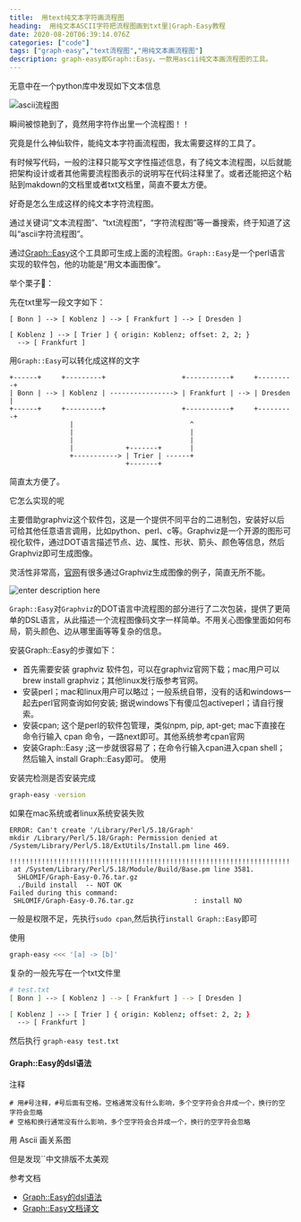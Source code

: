 ```yaml
---
title:  用text纯文本字符画流程图 
heading:  用纯文本ASCII字符把流程图画到txt里|Graph-Easy教程
date: 2020-08-20T06:39:14.076Z
categories: ["code"]
tags: ["graph-easy","text流程图","用纯文本画流程图"]
description: graph-easy即Graph::Easy，一款用ascii纯文本画流程图的工具。
---
```





无意中在一个python库中发现如下文本信息

![ascii流程图](https://gitee.com/smile365/blogimg/raw/master/sxy91/1597890929660.png)

瞬间被惊艳到了，竟然用字符作出里一个流程图！！

究竟是什么神仙软件，能纯文本字符画流程图，我太需要这样的工具了。


有时候写代码，一般的注释只能写文字性描述信息，有了纯文本流程图，以后就能把架构设计或者其他需要流程图表示的说明写在代码注释里了。或者还能把这个粘贴到makdown的文档里或者txt文档里，简直不要太方便。

好奇是怎么生成这样的纯文本字符流程图。

通过关键词“文本流程图”、“txt流程图”，“字符流程图”等一番搜索，终于知道了这叫“ascii字符流程图”。

通过[Graph::Easy](http://bloodgate.com/perl/graph/manual/index.html)这个工具即可生成上面的流程图。`Graph::Easy`是一个perl语言实现的软件包，他的功能是“用文本画图像”。

举个栗子🌰：

先在txt里写一段文字如下：

```
[ Bonn ] --> [ Koblenz ] --> [ Frankfurt ] --> [ Dresden ]

[ Koblenz ] --> [ Trier ] { origin: Koblenz; offset: 2, 2; }
  --> [ Frankfurt ]
```

用`Graph::Easy`可以转化成这样的文字
```
+------+     +---------+                   +-----------+     +---------+
| Bonn | --> | Koblenz | ----------------> | Frankfurt | --> | Dresden |
+------+     +---------+                   +-----------+     +---------+
               |                             ^
               |                             |
               |                             |
               |             +-------+       |
               +-----------> | Trier | ------+
                             +-------+
```


简直太方便了。


它怎么实现的呢

主要借助graphviz这个软件包，这是一个提供不同平台的二进制包，安装好以后可给其他任意语言调用，比如python、perl、c等。Graphviz是一个开源的图形可视化软件，通过DOT语言描述节点、边、属性、形状、箭头、颜色等信息，然后Graphviz即可生成图像。

灵活性非常高，[官网](https://graphviz.org/gallery/)有很多通过Graphviz生成图像的例子，简直无所不能。

![enter description here](https://gitee.com/smile365/blogimg/raw/master/sxy91/1597893101723.png)

`Graph::Easy`对`Graphviz`的DOT语言中流程图的部分进行了二次包装，提供了更简单的DSL语言，从此描述一个流程图像码文字一样简单。不用关心图像里面如何布局，箭头颜色、边从哪里画等等复杂的信息。


安装Graph::Easy的步骤如下：

- 首先需要安装 graphviz 软件包，可以在graphviz官网下载；mac用户可以 brew install graphviz；其他linux发行版参考官网。
- 安装perl；mac和linux用户可以略过；一般系统自带，没有的话和windows一起去perl官网查询如何安装; 据说windows下有傻瓜包activeperl；请自行搜索。
- 安装cpan; 这个是perl的软件包管理，类似npm, pip, apt-get; mac下直接在命令行输入 cpan 命令，一路next即可。其他系统参考cpan官网
- 安装Graph::Easy ;这一步就很容易了；在命令行输入cpan进入cpan shell；然后输入 install Graph::Easy即可。
使用

安装完检测是否安装完成
```bash
graph-easy -version
```

如果在mac系统或者linux系统安装失败
```
ERROR: Can't create '/Library/Perl/5.18/Graph'
mkdir /Library/Perl/5.18/Graph: Permission denied at /System/Library/Perl/5.18/ExtUtils/Install.pm line 469.

!!!!!!!!!!!!!!!!!!!!!!!!!!!!!!!!!!!!!!!!!!!!!!!!!!!!!!!!!!!!!!!!!!!!!!!!
 at /System/Library/Perl/5.18/Module/Build/Base.pm line 3581.
  SHLOMIF/Graph-Easy-0.76.tar.gz
  ./Build install  -- NOT OK
Failed during this command:
 SHLOMIF/Graph-Easy-0.76.tar.gz               : install NO
```

一般是权限不足，先执行`sudo cpan`,然后执行`install Graph::Easy`即可

使用
```bash
graph-easy <<< '[a] -> [b]'
```

复杂的一般先写在一个txt文件里
```bash
# test.txt
[ Bonn ] --> [ Koblenz ] --> [ Frankfurt ] --> [ Dresden ]

[ Koblenz ] --> [ Trier ] { origin: Koblenz; offset: 2, 2; }
  --> [ Frankfurt ]
```

然后执行 `graph-easy test.txt`



#### Graph::Easy的dsl语法

注释
```
# 用#号注释，#号后面有空格。空格通常没有什么影响，多个空字符会合并成一个，换行的空字符会忽略
# 空格和换行通常没有什么影响，多个空字符会合并成一个，换行的空字符会忽略
```


用 Ascii 画关系图

但是发现``中文排版不太美观



参考文档  
- [Graph::Easy的dsl语法](http://bloodgate.com/perl/graph/manual/syntax.html)
- [Graph::Easy文档译文](https://weishu.gitbooks.io/graph-easy-cn/content/)